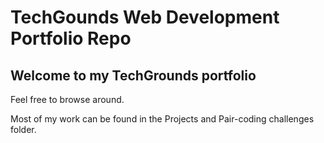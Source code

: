 # TechGounds Web Development Portfolio Repo

## Welcome to my TechGrounds portfolio

Feel free to browse around.

Most of my work can be found in the Projects and Pair-coding challenges folder. 
